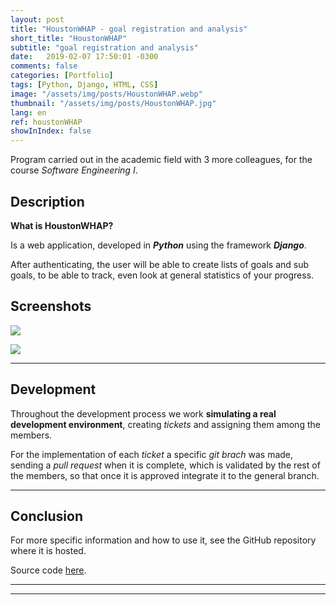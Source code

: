 ```yaml
---
layout: post
title: "HoustonWHAP - goal registration and analysis"
short_title: "HoustonWHAP"
subtitle: "goal registration and analysis"
date:   2019-02-07 17:50:01 -0300
comments: false
categories: [Portfolio]
tags: [Python, Django, HTML, CSS]
image: "/assets/img/posts/HoustonWHAP.webp"
thumbnail: "/assets/img/posts/HoustonWHAP.jpg"
lang: en
ref: houstonWHAP
showInIndex: false
---
```


Program carried out in the academic field with 3 more colleagues, for the course *Software Engineering I*.

## Description

**What is HoustonWHAP?**

Is a web application, developed in ***Python*** using the framework ***Django***.

After authenticating, the user will be able to create lists of goals and sub goals, to be able to track,
even look at general statistics of your progress.

## Screenshots

![]({{"/assets/img/elements_in_posts/HoustonWHAP.webp"}})

![]({{"/assets/img/elements_in_posts/HoustonWHAP2.webp"}})

---

## Development

Throughout the development process we work **simulating a real development environment**, creating *tickets* and 
assigning them among the members.

For the implementation of each *ticket* a specific *git brach* was made, sending a
*pull request* when it is complete, which is validated by the rest of the members, so that once it is approved
integrate it to the general branch.

---

## Conclusion

For more specific information and how to use it, see the GitHub repository where it is hosted.

Source code [here](https://github.com/nahuelbrandan/HoustonWHAP).

---
---

